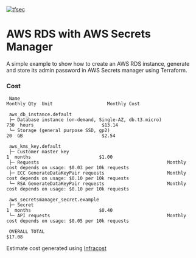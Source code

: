 [![tfsec](https://github.com/gordonmurray/terraform_aws_rds_secrets_manager/actions/workflows/tfsec-analysis.yml/badge.svg)](https://github.com/gordonmurray/terraform_aws_rds_secrets_manager/actions/workflows/tfsec-analysis.yml)

# AWS RDS with AWS Secrets Manager

A simple example to show how to create an AWS RDS instance, generate and store its admin password in AWS Secrets manager using Terraform.


### Cost
```
 Name                                                            Monthly Qty  Unit                    Monthly Cost

 aws_db_instance.default
 ├─ Database instance (on-demand, Single-AZ, db.t3.micro)                730  hours                         $13.14
 └─ Storage (general purpose SSD, gp2)                                    20  GB                             $2.54

 aws_kms_key.default
 ├─ Customer master key                                                    1  months                         $1.00
 ├─ Requests                                               Monthly cost depends on usage: $0.03 per 10k requests
 ├─ ECC GenerateDataKeyPair requests                       Monthly cost depends on usage: $0.10 per 10k requests
 └─ RSA GenerateDataKeyPair requests                       Monthly cost depends on usage: $0.10 per 10k requests

 aws_secretsmanager_secret.example
 ├─ Secret                                                                 1  months                         $0.40
 └─ API requests                                           Monthly cost depends on usage: $0.05 per 10k requests

 OVERALL TOTAL                                                                                              $17.08
```

Estimate cost generated using [Infracost](https://github.com/Infracost/infracost)